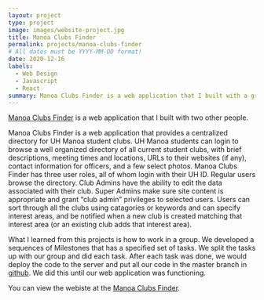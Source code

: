 ```yaml
---
layout: project
type: project
image: images/website-project.jpg
title: Manoa Clubs Finder
permalink: projects/manoa-clubs-finder
# All dates must be YYYY-MM-DD format!
date: 2020-12-16
labels:
  - Web Design
  - Javascript
  - React
summary: Manoa Clubs Finder is a web application that I built with a group.
---
```


[Manoa Clubs Finder](https://manoa-clubs-finder.github.io/) is a web application that I built with two other people.

Manoa Clubs Finder is a web application that provides a centralized directory for UH Manoa student clubs. UH Manoa students can login to browse a well organized directory of all current student clubs, with brief descriptions, meeting times and locations, URLs to their websites (if any), contact information for officers, and a few select photos. Manoa Clubs Finder has three user roles, all of whom login with their UH ID. Regular users browse the directory. Club Admins have the ability to edit the data associated with their club. Super Admins make sure site content is appropriate and grant “club admin” privileges to selected users. Users can sort through all the clubs using catagories or keywords and can specify interest areas, and be notified when a new club is created matching that interest area (or an existing club adds that interest area).

What I learned from this projects is how to work in a group. We developed a sequences of Milestones that has a specified set of tasks. We split the tasks up with our group and did each task. After each task was done, we would deploy the code to the server and put all our code in the master branch in [github](https://github.com/manoa-clubs-finder/manoa-clubs-finder). We did this until our web application was functioning.

You can view the webiste at the [Manoa Clubs Finder](http://manoa-clubs-finder.xyz/#/). 



